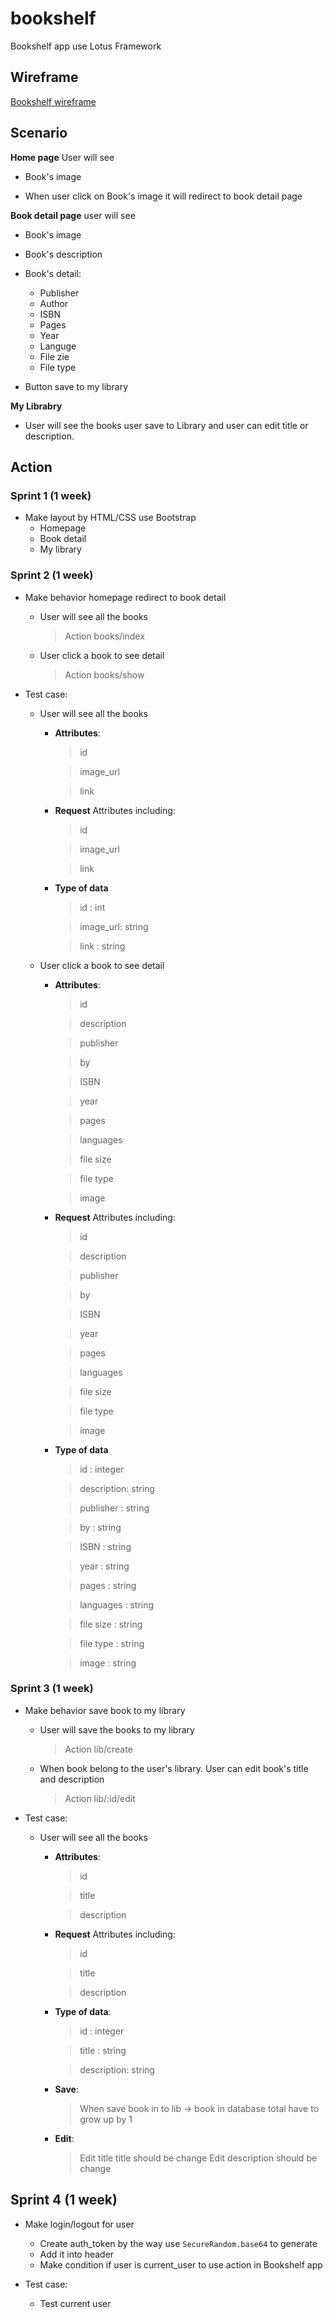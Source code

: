 # bookshelf
Bookshelf app use Lotus Framework

## Wireframe

[Bookshelf wireframe](https://invis.io/AE4CBIJDG)

## Scenario

**Home page** User will see

* Book's image

* When user click on Book's image it will redirect to book detail page

**Book detail page** user will see

* Book's image

* Book's description

* Book's detail:
  * Publisher
  * Author
  * ISBN
  * Pages
  * Year
  * Languge
  * File zie
  * File type

* Button save to my library

**My Librabry**

* User will see the books user save to Library and user can edit title or description.

## Action

### Sprint 1 (1 week)

* Make layout by HTML/CSS use Bootstrap
  * Homepage
  * Book detail
  * My library

### Sprint 2 (1 week)

* Make behavior homepage redirect to book detail
  * User will see all the books
    > Action books/index
  * User click a book to see detail
    > Action books/show

* Test case:
  * User will see all the books
    * **Attributes**:
      > id

      > image_url

      > link
    * **Request** Attributes including:
      > id

      > image_url

      > link

    * **Type of data**
      > id       : int

      > image_url: string

      > link     : string
  * User click a book to see detail
    * **Attributes**:
      > id

      > description

      > publisher

      > by

      > ISBN

      > year

      > pages

      > languages

      > file size

      > file type

      > image
    * **Request** Attributes including:
      > id

      > description

      > publisher

      > by

      > ISBN

      > year

      > pages

      > languages

      > file size

      > file type

      > image

    * **Type of data**
      > id         : integer

      > description: string

      > publisher  : string

      > by         : string

      > ISBN       : string

      > year       : string

      > pages      : string

      > languages  : string

      > file size  : string

      > file type  : string

      > image      : string

### Sprint 3 (1 week)

* Make behavior save book to my library
  * User will save the books to my library
    > Action lib/create
  * When book belong to the user's library. User can edit book's title and description
    > Action lib/:id/edit

* Test case:
  * User will see all the books
    * **Attributes**:
      > id         

      > title      

      > description

    * **Request** Attributes including:
      > id         

      > title      

      > description

    * **Type of data**:
      > id         : integer

      > title      : string

      > description: string

    * **Save**:
      > When save book in to lib -> book in database total have to grow up by 1
    * **Edit**:
      > Edit title title should be change
      > Edit description should be change

## Sprint 4 (1 week)

* Make login/logout for user
  * Create auth_token by the way use `SecureRandom.base64` to generate
  * Add it into header
  * Make condition if user is current_user to use action in Bookshelf app

* Test case:
  * Test current user
  
